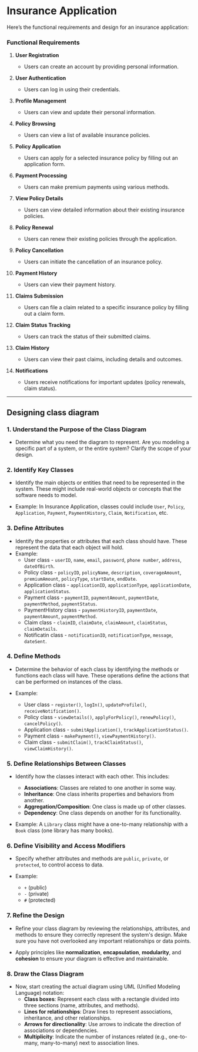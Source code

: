 # Insurance Application

Here’s the functional requirements and design for an insurance application:

### Functional Requirements
1. **User Registration**
   - Users can create an account by providing personal information.
   
2. **User Authentication**
   - Users can log in using their credentials.

3. **Profile Management**
   - Users can view and update their personal information.

4. **Policy Browsing**
   - Users can view a list of available insurance policies.

5. **Policy Application**
   - Users can apply for a selected insurance policy by filling out an application form.

6. **Payment Processing**
   - Users can make premium payments using various methods.

7. **View Policy Details**
   - Users can view detailed information about their existing insurance policies.

8. **Policy Renewal**
   - Users can renew their existing policies through the application.

9. **Policy Cancellation**
   - Users can initiate the cancellation of an insurance policy.

10. **Payment History**
    - Users can view their payment history.

11. **Claims Submission**
    - Users can file a claim related to a specific insurance policy by filling out a claim form.

12. **Claim Status Tracking**
    - Users can track the status of their submitted claims.

13. **Claim History**
    - Users can view their past claims, including details and outcomes.

14. **Notifications**
    - Users receive notifications for important updates (policy renewals, claim status).
---

## Designing class diagram

### 1. **Understand the Purpose of the Class Diagram**
   - Determine what you need the diagram to represent. Are you modeling a specific part of a system, or the entire system? Clarify the scope of your design.

### 2. **Identify Key Classes**
   - Identify the main objects or entities that need to be represented in the system. These might include real-world objects or concepts that the software needs to model.

   - Example: In Insurance Application, classes could include `User`, `Policy`, `Application`, `Payment`, `PaymentHistory`, `Claim`, `Notification`, etc.

### 3. **Define Attributes**
   - Identify the properties or attributes that each class should have. These represent the data that each object will hold.
   - Example:
      - User class - `userID`, `name`, `email`, `password`, `phone number`, `address`, `dateOfBirth`.
      - Policy class - `policyID`, `policyName`, `description`, `coverageAmount`, `premiumAmount`, `policyType`, `startDate`, `endDate`.
      - Application class - `applicationID`, `applicationType`, `applicationDate`, `applicationStatus`.
      - Payment class - `paymentID`, `paymentAmount`, `paymentDate`, `paymentMethod`, `paymentStatus`.
      - PaymentHistory class - `paymentHistoryID`, `paymentDate`, `paymentAmount`, `paymentMethod`.
      - Claim class -  `claimID`, `claimDate`, `claimAmount`, `claimStatus`, `claimDetails`.
      - Notificatin class - `notificationID`, `notificationType`, `message`, `dateSent`.

### 4. **Define Methods**
   - Determine the behavior of each class by identifying the methods or functions each class will have. These operations define the actions that can be performed on instances of the class.

   - Example:
      - User class - `register()`, `logIn()`, `updateProfile()`, `receiveNotification()`.
      - Policy class - `viewDetails()`, `applyForPolicy()`, `renewPolicy()`, `cancelPolicy()`.
      - Application class - `submitApplication()`, `trackApplicationStatus()`.
      - Payment class - `makePayment()`, `viewPaymentHistory()`.
      - Claim class - `submitClaim()`, `trackClaimStatus()`, `viewClaimHistory()`.

### 5. **Define Relationships Between Classes**
   - Identify how the classes interact with each other. This includes:
     - **Associations**: Classes are related to one another in some way.
     - **Inheritance**: One class inherits properties and behaviors from another.
     - **Aggregation/Composition**: One class is made up of other classes.
     - **Dependency**: One class depends on another for its functionality.
   
   - Example: A `Library` class might have a one-to-many relationship with a `Book` class (one library has many books).

### 6. **Define Visibility and Access Modifiers**
   - Specify whether attributes and methods are `public`, `private`, or `protected`, to control access to data.

   - Example:
     - `+` (public)
     - `-` (private)
     - `#` (protected)

### 7. **Refine the Design**
   - Refine your class diagram by reviewing the relationships, attributes, and methods to ensure they correctly represent the system's design. Make sure you have not overlooked any important relationships or data points.
   
   - Apply principles like **normalization**, **encapsulation**, **modularity**, and **cohesion** to ensure your diagram is effective and maintainable.

### 8. **Draw the Class Diagram**
   - Now, start creating the actual diagram using UML (Unified Modeling Language) notation:
     - **Class boxes**: Represent each class with a rectangle divided into three sections (name, attributes, and methods).
     - **Lines for relationships**: Draw lines to represent associations, inheritance, and other relationships.
     - **Arrows for directionality**: Use arrows to indicate the direction of associations or dependencies.
     - **Multiplicity**: Indicate the number of instances related (e.g., one-to-many, many-to-many) next to association lines.
